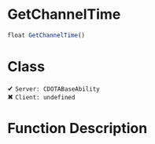 # GetChannelTime
```js
float GetChannelTime()
```
# Class
✔ `Server: CDOTABaseAbility`  
✖ `Client: undefined`  

# Function Description

